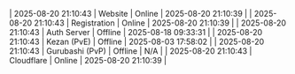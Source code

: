 | 2025-08-20 21:10:43 | Website | Online | 2025-08-20 21:10:39 |
| 2025-08-20 21:10:43 | Registration | Online | 2025-08-20 21:10:39 |
| 2025-08-20 21:10:43 | Auth Server | Offline | 2025-08-18 09:33:31 |
| 2025-08-20 21:10:43 | Kezan (PvE) | Offline | 2025-08-03 17:58:02 |
| 2025-08-20 21:10:43 | Gurubashi (PvP) | Offline | N/A |
| 2025-08-20 21:10:43 | Cloudflare | Online | 2025-08-20 21:10:39 |
